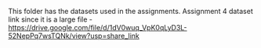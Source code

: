 This folder has the datasets used in the assignments.
Assignment 4 dataset link since it is a large file - https://drive.google.com/file/d/1dV0wuq_VpK0qLyD3L-52NepPq7wsTQNk/view?usp=share_link
